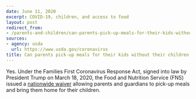 ```yaml
---
date: June 11, 2020
excerpt: COVID-19, children, and access to food
layout: post
redirect_from:
- /parents-and-children/can-parents-pick-up-meals-for-their-kids-without-them-present/
sources:
- agency: usda
  url: https://www.usda.gov/coronavirus
title: Can parents pick-up meals for their kids without their children present?
---
```


Yes. Under the Families First Coronavirus Response Act, signed into law by President Trump on March 18, 2020, the Food and Nutrition Service (FNS) issued a [nationwide waiver](https://www.fns.usda.gov/disaster/pandemic/covid-19) allowing parents and guardians to pick-up meals and bring them home for their children.